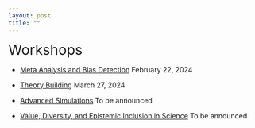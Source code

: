 ```yaml
---
layout: post
title: ""
---
```

<span style="font-size:2em;">Workshops</span>

- [Meta Analysis and Bias Detection](metaanalysis.md) February 22, 2024
  
- [Theory Building](theory.md) March 27, 2024
  
- [Advanced Simulations](simulation.md) To be announced
  
- [Value, Diversity, and Epistemic Inclusion in Science](epistemic.md) To be announced
